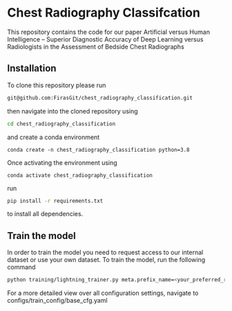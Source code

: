 # Chest Radiography Classifcation
This repository contains the code for our paper 
Artificial versus Human Intelligence – Superior Diagnostic Accuracy of Deep Learning versus Radiologists in the Assessment of Bedside Chest Radiographs

## Installation
To clone this repository please run

``` bash
git@github.com:FirasGit/chest_radiography_classification.git
```

then navigate into the cloned repository using 

``` bash
cd chest_radiography_classification
``` 

and create a conda environment 

```
conda create -n chest_radiography_classification python=3.8
```

Once activating the environment using

```
conda activate chest_radiography_classification
```

run 
``` bash
pip install -r requirements.txt
```
to install all dependencies.

## Train the model
In order to train the model you need to request access to our internal dataset or use your own dataset.
To train the model, run the following command

``` bash
python training/lightning_trainer.py meta.prefix_name=<your_preferred_run_name> model.name=<model_name> optimizer.learning_rate=<learning_rate> annotations.path_to_train_annotation_csv=<path_to_training_set> annotations.path_to_valid_annotation_csv=<path_to_validation_set> annotations.path_to_test_annotation_csv=<path_to_test_set> optimizer.loss_fnc=<loss_function> meta.batch_size=<batch_size>
```
For a more detailed view over all configuration settings, navigate to configs/train_config/base_cfg.yaml

